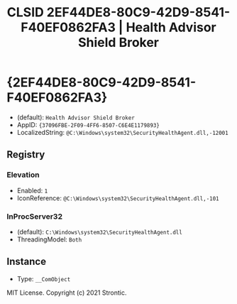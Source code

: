 ﻿---
title: "CLSID 2EF44DE8-80C9-42D9-8541-F40EF0862FA3 | Health Advisor Shield Broker"
excerpt: What is COM-Object CLSID 2EF44DE8-80C9-42D9-8541-F40EF0862FA3?
---

# {2EF44DE8-80C9-42D9-8541-F40EF0862FA3}

* (default): `Health Advisor Shield Broker`
* AppID: `{37096FBE-2F09-4FF6-8507-C6E4E1179893}`
* LocalizedString: `@C:\Windows\system32\SecurityHealthAgent.dll,-12001`

## Registry


### Elevation

* Enabled: `1`
* IconReference: `@C:\Windows\system32\SecurityHealthAgent.dll,-101`

### InProcServer32

* (default): `C:\Windows\system32\SecurityHealthAgent.dll`
* ThreadingModel: `Both`

## Instance

* Type: `__ComObject`

MIT License. Copyright (c) 2021 Strontic.


